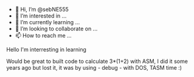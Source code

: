 - 👋 Hi, I’m @sebNE555
- 👀 I’m interested in ...
- 🌱 I’m currently learning ...
- 💞️ I’m looking to collaborate on ...
- 📫 How to reach me ...

<!---
sebNE555/sebNE555 is a ✨ special ✨ repository because its `README.md` (this file) appears on your GitHub profile.
You can click the Preview link to take a look at your changes.
--->
Hello I'm interresting in learning

Would be great to built code to calculate 3*(1+2) with ASM, I did it some years ago but lost it, it was by using - debug - with DOS, TASM time :)
